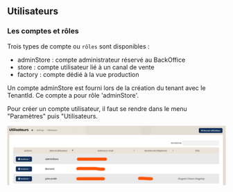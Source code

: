 ## Utilisateurs

### Les comptes et rôles

Trois types de compte ou `rôles` sont disponibles :
 - adminStore : compte administrateur réservé au BackOffice
 - store : compte utilisateur lié à un canal de vente
 - factory : compte dédié à la vue production
 
 Un compte adminStore est fourni lors de la création du tenant avec le TenantId. Ce compte a pour rôle 'adminStore'.

Pour créer un compte utilisateur, il faut se rendre dans le menu "Paramètres" puis "Utilisateurs.

<img src="../Images/Administration/Users.png" alt="Utilisateurs" class="shadow-sm" />
